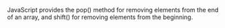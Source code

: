 JavaScript provides the pop() method for removing elements from the end of an array, and shift() for removing elements from the beginning.